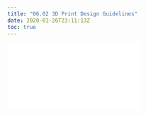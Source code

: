 ```yaml
---
title: "06.02 3D Print Design Guidelines"
date: 2020-01-26T23:11:13Z
toc: true
---
```


![Link to included file content](../../../../digital-fabrication/3d-printing/3d-print-design-guidelines.md)

